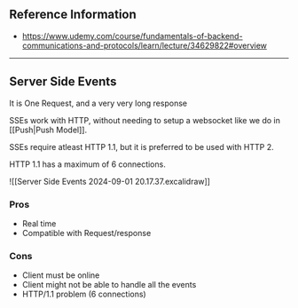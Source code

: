 ## Reference Information
- https://www.udemy.com/course/fundamentals-of-backend-communications-and-protocols/learn/lecture/34629822#overview

---
## Server Side Events

It is One Request, and a very very long response

SSEs work with HTTP, without needing to setup a websocket like we do in [[Push|Push Model]].

SSEs require atleast HTTP 1.1, but it is preferred to be used with HTTP 2.

HTTP 1.1 has a maximum of 6 connections.

![[Server Side Events 2024-09-01 20.17.37.excalidraw]]

### Pros
- Real time
- Compatible with Request/response
### Cons
- Client must be online
- Client might not be able to handle all the events
- HTTP/1.1 problem (6 connections)